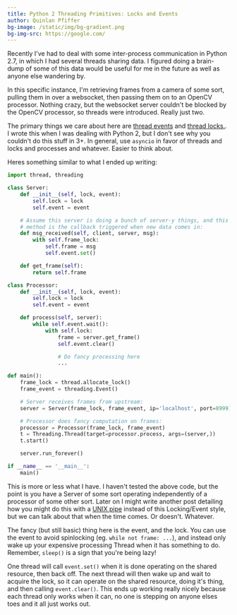 ```yaml
---
title: Python 2 Threading Primitives: Locks and Events
author: Quinlan Pfiffer
bg-image: /static/img/bg-gradient.png
bg-img-src: https://google.com/
---
```


Recently I've had to deal with some inter-process communication in Python 2.7, in
which I had several threads sharing data. I figured doing a brain-dump of some
of this data would be useful for me in the future as well as anyone else
wandering by.

In this specific instance, I'm retrieving frames from a camera of some sort,
pulling them in over a websocket, then passing them on to an OpenCV processor.
Nothing crazy, but the websocket server couldn't be blocked by the OpenCV
processor, so threads were introduced. Really just two.

The primary things we care about here are [thread events](https://docs.python.org/2/library/threading.html#event-objects) and [thread
locks.](https://docs.python.org/2/library/thread.html#thread.allocate_lock). I wrote this when I was dealing with Python 2, but I don't see why
you couldn't do this stuff in 3+. In general, use `asyncio` in favor of threads
and locks and processes and whatever. Easier to think about.

Heres something similar to what I ended up writing:

```python
import thread, threading

class Server:
    def __init__(self, lock, event):
        self.lock = lock
        self.event = event

    # Assume this server is doing a bunch of server-y things, and this
    # method is the callback triggered when new data comes in:
    def msg_received(self, client, server, msg):
        with self.frame_lock:
            self.frame = msg
            self.event.set()

    def get_frame(self):
        return self.frame

class Processor:
    def __init__(self, lock, event):
        self.lock = lock
        self.event = event

    def process(self, server):
        while self.event.wait():
            with self.lock:
                frame = server.get_frame()
                self.event.clear()

                # Do fancy processing here
                ...

def main():
    frame_lock = thread.allocate_lock()
    frame_event = threading.Event()

    # Server receives frames from upstream:
    server = Server(frame_lock, frame_event, ip='localhost', port=8999)

    # Processor does fancy computation on frames:
    processor = Processor(frame_lock, frame_event)
    t = Threading.Thread(target=processor.process, args=(server,))
    t.start()

    server.run_forever()

if __name__ == '__main__':
    main()
```

This is more or less what I have. I haven't tested the above code, but the point
is you have a Server of some sort operating independently of a processor of
some other sort. Later on I might write another post detailing how you might do this
with a [UNIX pipe](http://man7.org/linux/man-pages/man2/pipe.2.html) instead of
this Locking/Event style, but we can talk about that when the time comes. Or
doesn't. Whatever.

The fancy (but still basic) thing here is the event, and the lock. You can use
the event to avoid spinlocking (eg. `while not frame: ...`), and instead only
wake up your expensive processing Thread when it has something to do. Remember,
`sleep()` is a sign that you're being lazy!

One thread will call `event.set()` when it is done operating on the shared
resource, then back off. The next thread will then wake up and wait to acquire
the lock, so it can operate on the shared resource, doing it's thing, and then
calling `event.clear()`. This ends up working really nicely because each thread
only works when it can, no one is stepping on anyone elses toes and it all just
works out.
